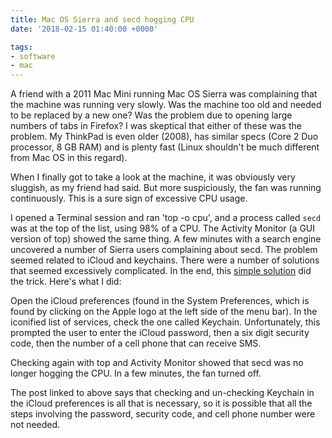 ```yaml
---
title: Mac OS Sierra and secd hogging CPU
date: '2018-02-15 01:40:00 +0000'

tags:
- software
- mac
---
```


A friend with a 2011 Mac Mini running Mac OS Sierra was complaining that the machine was running
very slowly.  Was the machine too old and needed to be replaced by a new one?
Was the problem due to opening large numbers of tabs in Firefox?
I was skeptical that either of these was the problem.  My ThinkPad is
even older (2008), has similar specs (Core 2 Duo processor, 8 GB RAM)
and is plenty fast (Linux shouldn't be much different from Mac OS
in this regard).

<!--more-->

When I finally got to take a look at the machine, it was obviously
very sluggish, as my friend had said.  But more suspiciously, the fan
was running continuously.  This is a sure sign of excessive CPU usage.

I opened a Terminal session and ran 'top -o cpu', and a process called
`secd` was at the top of the list, using 98% of a CPU.  The Activity
Monitor (a GUI version of top) showed the same thing.  A few minutes
with a search engine uncovered a number of Sierra users complaining
about secd.  The problem seemed related to iCloud and keychains.
There were a number of solutions that seemed excessively complicated.
In the end, this [simple solution](https://atsblog.allcovered.com/2016/11/15/sierra-secd-bug-linked-to-icloud-keychain/)
did the trick.  Here's what I did:

Open the iCloud preferences (found in the System Preferences, which is found
by clicking on the Apple logo at the left side of the menu bar).  In the
iconified list of services, check the one called Keychain.  Unfortunately,
this prompted the user to enter the iCloud password, then a six digit
security code, then the number of a cell phone that can receive SMS.

Checking again with top and Activity Monitor showed that secd was no
longer hogging the CPU.  In a few minutes, the fan turned off.

The post linked to above says that checking and un-checking Keychain
in the iCloud preferences is all that is necessary, so it is possible
that all the steps involving the password, security code, and cell
phone number were not needed.
